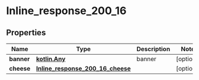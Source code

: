 
# Inline_response_200_16

## Properties
Name | Type | Description | Notes
------------ | ------------- | ------------- | -------------
**banner** | [**kotlin.Any**](kotlin.Any.md) | banner |  [optional]
**cheese** | [**Inline_response_200_16_cheese**](Inline_response_200_16_cheese.md) |  |  [optional]



